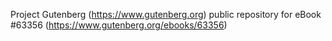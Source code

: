 Project Gutenberg (https://www.gutenberg.org) public repository for eBook #63356 (https://www.gutenberg.org/ebooks/63356)
